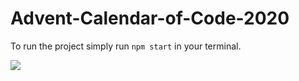 # Advent-Calendar-of-Code-2020

To run the project simply run `npm start` in your terminal.

[![](https://github.com/xshteff/advent-calendar-code-2020/workflows/Run%20Exercises/badge.svg)](https://github.com/xshteff/advent-calendar-code-2020/actions)
